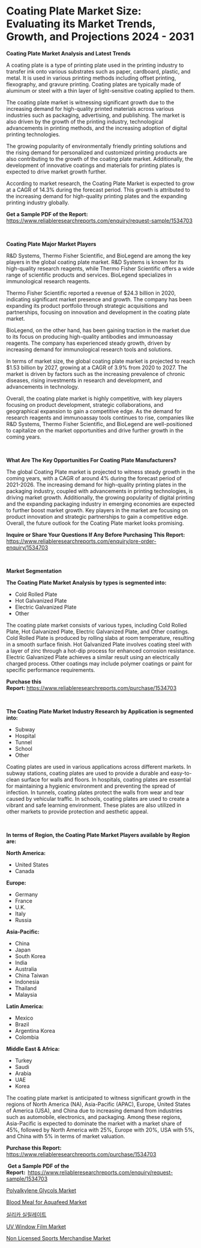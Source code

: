 <p><h1>Coating Plate Market Size: Evaluating its Market Trends, Growth, and Projections 2024 - 2031</h1></p><p><strong>Coating Plate Market Analysis and Latest Trends</strong></p>
<p><p>A coating plate is a type of printing plate used in the printing industry to transfer ink onto various substrates such as paper, cardboard, plastic, and metal. It is used in various printing methods including offset printing, flexography, and gravure printing. Coating plates are typically made of aluminum or steel with a thin layer of light-sensitive coating applied to them.</p><p>The coating plate market is witnessing significant growth due to the increasing demand for high-quality printed materials across various industries such as packaging, advertising, and publishing. The market is also driven by the growth of the printing industry, technological advancements in printing methods, and the increasing adoption of digital printing technologies.</p><p>The growing popularity of environmentally friendly printing solutions and the rising demand for personalized and customized printing products are also contributing to the growth of the coating plate market. Additionally, the development of innovative coatings and materials for printing plates is expected to drive market growth further.</p><p>According to market research, the Coating Plate Market is expected to grow at a CAGR of 14.3% during the forecast period. This growth is attributed to the increasing demand for high-quality printing plates and the expanding printing industry globally.</p></p>
<p><strong>Get a Sample PDF of the Report:&nbsp;</strong> <a href="https://www.reliableresearchreports.com/enquiry/request-sample/1534703">https://www.reliableresearchreports.com/enquiry/request-sample/1534703</a></p>
<p>&nbsp;</p>
<p><strong>Coating Plate Major Market Players</strong></p>
<p><p>R&D Systems, Thermo Fisher Scientific, and BioLegend are among the key players in the global coating plate market. R&D Systems is known for its high-quality research reagents, while Thermo Fisher Scientific offers a wide range of scientific products and services. BioLegend specializes in immunological research reagents.</p><p>Thermo Fisher Scientific reported a revenue of $24.3 billion in 2020, indicating significant market presence and growth. The company has been expanding its product portfolio through strategic acquisitions and partnerships, focusing on innovation and development in the coating plate market.</p><p>BioLegend, on the other hand, has been gaining traction in the market due to its focus on producing high-quality antibodies and immunoassay reagents. The company has experienced steady growth, driven by increasing demand for immunological research tools and solutions.</p><p>In terms of market size, the global coating plate market is projected to reach $1.53 billion by 2027, growing at a CAGR of 3.9% from 2020 to 2027. The market is driven by factors such as the increasing prevalence of chronic diseases, rising investments in research and development, and advancements in technology.</p><p>Overall, the coating plate market is highly competitive, with key players focusing on product development, strategic collaborations, and geographical expansion to gain a competitive edge. As the demand for research reagents and immunoassay tools continues to rise, companies like R&D Systems, Thermo Fisher Scientific, and BioLegend are well-positioned to capitalize on the market opportunities and drive further growth in the coming years.</p></p>
<p>&nbsp;</p>
<p><strong>What Are The Key Opportunities For Coating Plate Manufacturers?</strong></p>
<p><p>The global Coating Plate market is projected to witness steady growth in the coming years, with a CAGR of around 4% during the forecast period of 2021-2026. The increasing demand for high-quality printing plates in the packaging industry, coupled with advancements in printing technologies, is driving market growth. Additionally, the growing popularity of digital printing and the expanding packaging industry in emerging economies are expected to further boost market growth. Key players in the market are focusing on product innovation and strategic partnerships to gain a competitive edge. Overall, the future outlook for the Coating Plate market looks promising.</p></p>
<p><strong>Inquire or Share Your Questions If Any Before Purchasing This Report:</strong> <a href="https://www.reliableresearchreports.com/enquiry/pre-order-enquiry/1534703">https://www.reliableresearchreports.com/enquiry/pre-order-enquiry/1534703</a></p>
<p>&nbsp;</p>
<p><strong>Market Segmentation</strong></p>
<p><strong>The Coating Plate Market Analysis by types is segmented into:</strong></p>
<p><ul><li>Cold Rolled Plate</li><li>Hot Galvanized Plate</li><li>Electric Galvanized Plate</li><li>Other</li></ul></p>
<p><p>The coating plate market consists of various types, including Cold Rolled Plate, Hot Galvanized Plate, Electric Galvanized Plate, and Other coatings. Cold Rolled Plate is produced by rolling slabs at room temperature, resulting in a smooth surface finish. Hot Galvanized Plate involves coating steel with a layer of zinc through a hot-dip process for enhanced corrosion resistance. Electric Galvanized Plate achieves a similar result using an electrically charged process. Other coatings may include polymer coatings or paint for specific performance requirements.</p></p>
<p><strong>Purchase this Report:&nbsp;</strong><a href="https://www.reliableresearchreports.com/purchase/1534703">https://www.reliableresearchreports.com/purchase/1534703</a></p>
<p>&nbsp;</p>
<p><strong>The Coating Plate Market Industry Research by Application is segmented into:</strong></p>
<p><ul><li>Subway</li><li>Hospital</li><li>Tunnel</li><li>School</li><li>Other</li></ul></p>
<p><p>Coating plates are used in various applications across different markets. In subway stations, coating plates are used to provide a durable and easy-to-clean surface for walls and floors. In hospitals, coating plates are essential for maintaining a hygienic environment and preventing the spread of infection. In tunnels, coating plates protect the walls from wear and tear caused by vehicular traffic. In schools, coating plates are used to create a vibrant and safe learning environment. These plates are also utilized in other markets to provide protection and aesthetic appeal.</p></p>
<p>&nbsp;</p>
<p><strong>In terms of Region, the Coating Plate Market Players available by Region are:</strong></p>
<p>
    <p> <strong> North America: </strong>
        <ul>
            <li>United States</li>
            <li>Canada</li>
        </ul>
        </p> 
    <p> <strong> Europe: </strong>
        <ul>
            <li>Germany</li>
            <li>France</li>
            <li>U.K.</li>
            <li>Italy</li>
            <li>Russia</li>
        </ul>
        </p> 
    <p> <strong> Asia-Pacific: </strong>
        <ul>
            <li>China</li>
            <li>Japan</li>
            <li>South Korea</li>
            <li>India</li>
            <li>Australia</li>
            <li>China Taiwan</li>
            <li>Indonesia</li>
            <li>Thailand</li>
            <li>Malaysia</li>
        </ul>
        </p> 
    <p> <strong> Latin America: </strong>
        <ul>
            <li>Mexico</li>
            <li>Brazil</li>
            <li>Argentina Korea</li>
            <li>Colombia</li>
        </ul>
        </p> 
    <p> <strong> Middle East & Africa: </strong>
        <ul>
            <li>Turkey</li>
            <li>Saudi</li>
            <li>Arabia</li>
            <li>UAE</li>
            <li>Korea</li>
        </ul>
    </p>
    </p>
<p><p>The coating plate market is anticipated to witness significant growth in the regions of North America (NA), Asia-Pacific (APAC), Europe, United States of America (USA), and China due to increasing demand from industries such as automobile, electronics, and packaging. Among these regions, Asia-Pacific is expected to dominate the market with a market share of 45%, followed by North America with 25%, Europe with 20%, USA with 5%, and China with 5% in terms of market valuation.</p></p>
<p><strong>Purchase this Report: </strong><a href="https://www.reliableresearchreports.com/purchase/1534703">https://www.reliableresearchreports.com/purchase/1534703</a></p>
<p>&nbsp;<strong>Get a Sample PDF of the Report:&nbsp;&nbsp;</strong><a href="https://www.reliableresearchreports.com/enquiry/request-sample/1534703">https://www.reliableresearchreports.com/enquiry/request-sample/1534703</a></p>
<p><strong></strong></p>
<p><p><a href="https://github.com/johnbach50/Market-Research-Report-List-2/blob/main/polyalkylene-glycols-market.md">Polyalkylene Glycols Market</a></p><p><a href="https://scarlet-rocket-c63.notion.site/Blood-Meal-for-Aquafeed-Market-Size-Market-Share-and-Global-Market-Analysis-Report-2024-2031-0ed3164b86f441959b9398a536c5a790">Blood Meal for Aquafeed Market</a></p><p><a href="https://medium.com/@waynewood21/%EC%8B%A4%EB%A6%AC%EC%B9%B4-%EC%8B%A4%EB%A6%AC%EB%A0%88%EC%9D%B4%ED%8A%B8-%EC%8B%9C%EC%9E%A5-2031%EB%85%84%EA%B9%8C%EC%A7%80%EC%9D%98-%ED%8A%B8%EB%A0%8C%EB%93%9C-%EC%98%88%EC%B8%A1-%EB%B0%8F-%EA%B2%BD%EC%9F%81-%EB%B6%84%EC%84%9D-c9de50086429">실리카 실릴레이트</a></p><p><a href="https://github.com/pjcfca/Market-Research-Report-List-1/blob/main/uv-window-film-market.md">UV Window Film Market</a></p><p><a href="https://view.publitas.com/reportprime-1/non-licensed-sports-merchandise-market-research-report-forecasted-for-period-from-2023-2030-by-market-type-market-application-and-region/">Non Licensed Sports Merchandise Market</a></p></p>